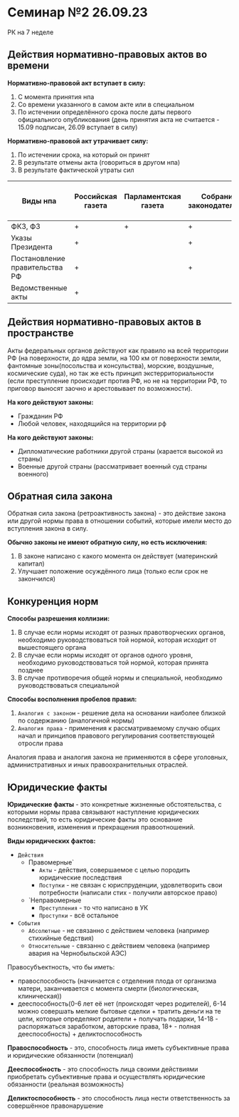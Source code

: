 # Семинар №2 26.09.23

РК на 7 неделе

## Действия нормативно-правовых актов во времени

**Нормативно-правовой акт вступает в силу:**

1. С момента принятия нпа
2. Со времени указанного в самом акте или в специальном
3. По истечении определённого срока после даты первого официального опубликования (день принятия акта не считается - 15.09 подписан, 26.09 вступает в силу)

**Нормативно-правовой акт утрачивает силу:**

1. По истечении срока, на который он принят
2. В результате отмены акта (говориться в другом нпа)
3. В результате фактической утраты сил

| Виды нпа | Российская газета | Парламентская газета | Собрание законодательств | Сайты (pravo.gor.ru и т.д.) | Срок начала действия (дни)  |
| --- | --- | --- | --- | --- | --- |
| ФКЗ, ФЗ | + | + | + | + | 10 |
| Указы Президента | + |  | + | + | 7 |
| Постановление правительства РФ | + |  | + | + | 7 |
| Ведомственные акты | + |  |  | + | 10 |

## Действия нормативно-правовых актов в пространстве

Акты федеральных органов действуют как правило на всей территории РФ (на поверхности, до ядра земли, на 100 км от поверхности земли, фантомные зоны(посольства и консульства), морские, воздушные, космические суда), но так же есть принцип экстерриториальности (если преступление происходит против РФ, но не на территории РФ, то приговор выносят заочно и арестовывает по возможности).

**На кого действуют законы:**

- Гражданин РФ
- Любой человек, находящийся на территории рф

**На кого действуют законы:**

- Дипломатические работники другой страны (карается высокой из страны)
- Военные другой страны (рассматривает военный суд страны военного)

## Обратная сила закона

Обратная сила закона (ретроактивность закона) - это действие закона или другой нормы права в отношении событий, которые имели место до вступления закона в силу.

**Обычно законы не имеют обратную силу, но есть исключения:**

1. В законе написано с какого момента он действует (материнский капитал)
2. Улучшает положение осуждённого лица (только если срок не закончился)

## Конкуренция норм

**Способы разрешения коллизии:**

1. В случае если нормы исходят от разных правотворческих органов, необходимо руководствоваться той нормой, которая исходит от вышестоящего органа
2. В случае если нормы исходят от органов одного уровня, необходимо руководствоваться той нормой, которая принята позднее
3. В случае противоречия общей нормы и специальной, необходимо руководствоваться специальной

**Способы восполнения пробелов правил:**

1. `Аналогия с законом` - решение дела на основании наиболее близкой по содержанию (аналогичной нормы)
2. `Аналогия права` - применения к рассматриваемому случаю общих начал и принципов правового регулирования соответствующей отросли права

Аналогия права и аналогия закона не применяются в сфере уголовных, административных и иных правоохранительных отраслей.

## Юридические факты

**Юридические факты** - это конкретные жизненные обстоятельства, с которыми нормы права связывают наступление юридических последствий, то есть юридические факты это основание возникновения, изменения и прекращения правоотношений.

**Виды юридических фактов:**

- `Действия`
  - Правомерные`
    - `Акты` - действия, совершаемое с целью породить юридические последствия
    - `Поступки` - не связан с юриспруденции, удовлетворить свои потребности (написали стих - получили авторское право)
  - `Неправомерные
    - `Преступления` - то что написано в УК
    - `Проступки` - всё остальное
- `События`
  - `Абсолютные` - не связанно с действием человека (например стихийные бедствия)
  - `Относительные` - связанно с действием человека (например авария на Чернобыльской АЭС)

Правосубъектность, что бы иметь:

- правоспособность (начинается с отделения плода от организма матери, заканчивается с момента смерти (биологическая, клиническая))
- дееспособность(0-6 лет её нет (происходят через родителей), 6-14 можно совершать мелкие бытовые сделки + тратить деньги на те цели, которые определяют родители + получать подарки, 14-18 - распоряжаться заработком, авторские права, 18+ - полная дееспособность) + деликтоспособность

**Правоспособность** - это, способность лица иметь субъективные права и юридические обязанности (потенциал)

**Дееспособность** - это способность лица своими действиями приобретать субъективные права и осуществлять юридические обязанности (реальная возможность)

**Деликтоспособность** - это способность лица нести ответственность за совершённое правонарушение
